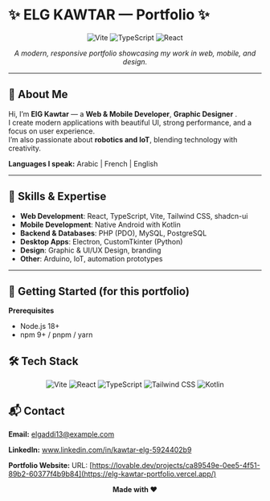 # ✨ ELG KAWTAR — Portfolio ✨

<div align="center">

![Vite](https://img.shields.io/badge/Vite-B73BFE?style=for-the-badge&logo=vite&logoColor=FFD62E)
![TypeScript](https://img.shields.io/badge/TypeScript-007ACC?style=for-the-badge&logo=typescript&logoColor=white)
![React](https://img.shields.io/badge/React-20232A?style=for-the-badge&logo=react&logoColor=61DAFB)

*A modern, responsive portfolio showcasing my work in web, mobile, and design.*

</div>

---

## 👋 About Me
Hi, I’m **ElG Kawtar** — a **Web & Mobile Developer**, **Graphic Designer** .  
I create modern applications with beautiful UI, strong performance, and a focus on user experience.  
I’m also passionate about **robotics and IoT**, blending technology with creativity.

**Languages I speak:** Arabic | French | English

---

## 🎯 Skills & Expertise
- **Web Development**: React, TypeScript, Vite, Tailwind CSS, shadcn-ui  
- **Mobile Development**: Native Android with Kotlin  
- **Backend & Databases**: PHP (PDO), MySQL, PostgreSQL  
- **Desktop Apps**: Electron, CustomTkinter (Python)  
- **Design**: Graphic & UI/UX Design, branding  
- **Other**: Arduino, IoT, automation prototypes  

---

## 🚀 Getting Started (for this portfolio)
**Prerequisites**
- Node.js 18+
- npm 9+ / pnpm / yarn
  
## **🛠️ Tech Stack**
<p align="center"> <img src="https://img.shields.io/badge/Vite-646CFF?logo=vite&logoColor=white" alt="Vite"> <img src="https://img.shields.io/badge/React-61DAFB?logo=react&logoColor=black" alt="React"> <img src="https://img.shields.io/badge/TypeScript-3178C6?logo=typescript&logoColor=white" alt="TypeScript"> <img src="https://img.shields.io/badge/Tailwind%20CSS-06B6D4?logo=tailwindcss&logoColor=white" alt="Tailwind CSS"> <img src="https://img.shields.io/badge/Kotlin-0095D5?logo=kotlin&logoColor=white" alt="Kotlin"> </p>


## 📬 Contact

**Email:** elgaddi13@example.com

**LinkedIn:**  www.linkedin.com/in/kawtar-elg-5924402b9

**Portfolio Website:** URL: [https://lovable.dev/projects/ca89549e-0ee5-4f51-89b2-60377f4b9b84](https://elg-kawtar-portfolio.vercel.app/)

<div align="center">
  
  **Made with ❤️**
  
</div>
